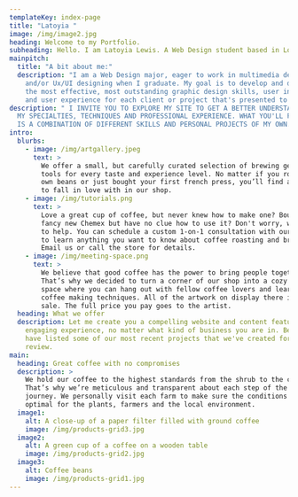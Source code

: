 ```yaml
---
templateKey: index-page
title: "Latoyia "
image: /img/image2.jpg
heading: Welcome to my Portfolio.
subheading: Hello. I am Latoyia Lewis. A Web Design student based in Louisiana.
mainpitch:
  title: "A bit about me:"
  description: "I am a Web Design major, eager to work in multimedia development
    and/or Ux/UI designing when I graduate. My goal is to develop and deliver
    the most effective, most outstanding graphic design skills, user interface
    and user experience for each client or project that's presented to me. "
description: " I INVITE YOU TO EXPLORE MY SITE TO GET A BETTER UNDERSTANING OF
  MY SPECIALTIES, TECHNIQUES AND PROFESSIONAL EXPERIENCE. WHAT YOU'LL FIND BELOW
  IS A COMBINATION OF DIFFERENT SKILLS AND PERSONAL PROJECTS OF MY OWN."
intro:
  blurbs:
    - image: /img/artgallery.jpeg
      text: >
        We offer a small, but carefully curated selection of brewing gear and
        tools for every taste and experience level. No matter if you roast your
        own beans or just bought your first french press, you’ll find a gadget
        to fall in love with in our shop.
    - image: /img/tutorials.png
      text: >
        Love a great cup of coffee, but never knew how to make one? Bought a
        fancy new Chemex but have no clue how to use it? Don't worry, we’re here
        to help. You can schedule a custom 1-on-1 consultation with our baristas
        to learn anything you want to know about coffee roasting and brewing.
        Email us or call the store for details.
    - image: /img/meeting-space.png
      text: >
        We believe that good coffee has the power to bring people together.
        That’s why we decided to turn a corner of our shop into a cozy meeting
        space where you can hang out with fellow coffee lovers and learn about
        coffee making techniques. All of the artwork on display there is for
        sale. The full price you pay goes to the artist.
  heading: What we offer
  description: Let me create you a compelling website and content featuring
    engaging experience, no matter what kind of business you are in. Below we
    have listed some of our most recent projects that we've created for you to
    review.
main:
  heading: Great coffee with no compromises
  description: >
    We hold our coffee to the highest standards from the shrub to the cup.
    That’s why we’re meticulous and transparent about each step of the coffee’s
    journey. We personally visit each farm to make sure the conditions are
    optimal for the plants, farmers and the local environment.
  image1:
    alt: A close-up of a paper filter filled with ground coffee
    image: /img/products-grid3.jpg
  image2:
    alt: A green cup of a coffee on a wooden table
    image: /img/products-grid2.jpg
  image3:
    alt: Coffee beans
    image: /img/products-grid1.jpg
---
```

